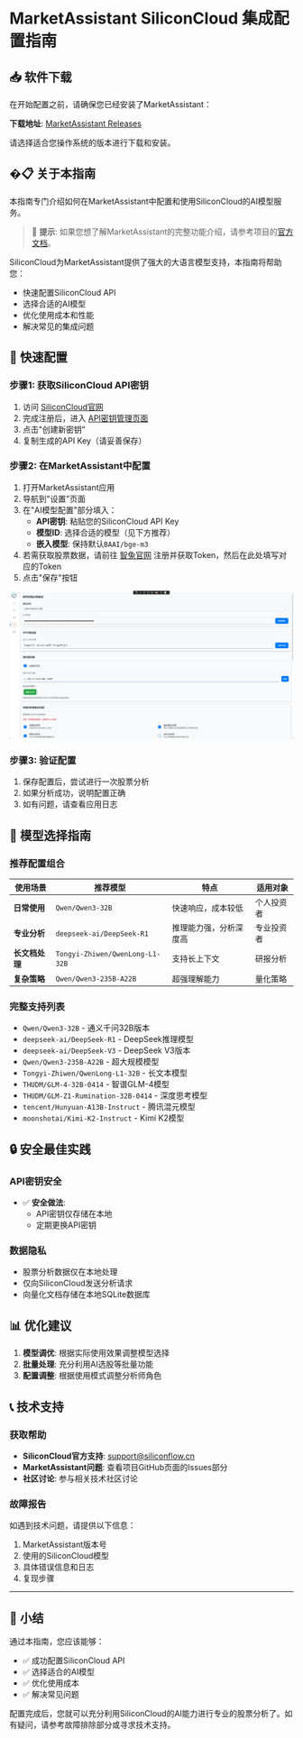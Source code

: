# MarketAssistant SiliconCloud 集成配置指南

## 📥 软件下载

在开始配置之前，请确保您已经安装了MarketAssistant：

**下载地址**: [MarketAssistant Releases](https://github.com/X2Agent/MarketAssistant/releases)

请选择适合您操作系统的版本进行下载和安装。

## �📋 关于本指南

本指南专门介绍如何在MarketAssistant中配置和使用SiliconCloud的AI模型服务。

> 📝 **提示**: 如果您想了解MarketAssistant的完整功能介绍，请参考项目的[官方文档](https://github.com/X2Agent/MarketAssistant)。

SiliconCloud为MarketAssistant提供了强大的大语言模型支持，本指南将帮助您：
- 快速配置SiliconCloud API
- 选择合适的AI模型
- 优化使用成本和性能
- 解决常见的集成问题

## 🚀 快速配置

### 步骤1: 获取SiliconCloud API密钥
1. 访问 [SiliconCloud官网](https://cloud.siliconflow.cn/) 
2. 完成注册后，进入 [API密钥管理页面](https://cloud.siliconflow.cn/account/ak)
3. 点击"创建新密钥"
4. 复制生成的API Key（请妥善保存）

### 步骤2: 在MarketAssistant中配置

1. 打开MarketAssistant应用
2. 导航到"设置"页面
3. 在"AI模型配置"部分填入：
   <!-- - **API端点**: `https://api.siliconflow.cn` -->
   - **API密钥**: 粘贴您的SiliconCloud API Key
   - **模型ID**: 选择合适的模型（见下方推荐）
   - **嵌入模型**: 保持默认`BAAI/bge-m3`
4. 若需获取股票数据，请前往 [智兔官网](https://www.zhituapi.com/) 注册并获取Token，然后在此处填写对应的Token
5. 点击"保存"按钮

![alt text](../images/3.png)

### 步骤3: 验证配置
1. 保存配置后，尝试进行一次股票分析
2. 如果分析成功，说明配置正确
3. 如有问题，请查看应用日志

## 🤖 模型选择指南

### 推荐配置组合

| 使用场景       | 推荐模型                        | 特点                   | 适用对象   |
| -------------- | ------------------------------- | ---------------------- | ---------- |
| **日常使用**   | `Qwen/Qwen3-32B`                | 快速响应，成本较低     | 个人投资者 |
| **专业分析**   | `deepseek-ai/DeepSeek-R1`       | 推理能力强，分析深度高 | 专业投资者 |
| **长文档处理** | `Tongyi-Zhiwen/QwenLong-L1-32B` | 支持长上下文           | 研报分析   |
| **复杂策略**   | `Qwen/Qwen3-235B-A22B`          | 超强理解能力           | 量化策略   |

### 完整支持列表
- `Qwen/Qwen3-32B` - 通义千问32B版本
- `deepseek-ai/DeepSeek-R1` - DeepSeek推理模型
- `deepseek-ai/DeepSeek-V3` - DeepSeek V3版本
- `Qwen/Qwen3-235B-A22B` - 超大规模模型
- `Tongyi-Zhiwen/QwenLong-L1-32B` - 长文本模型
- `THUDM/GLM-4-32B-0414` - 智谱GLM-4模型
- `THUDM/GLM-Z1-Rumination-32B-0414` - 深度思考模型
- `tencent/Hunyuan-A13B-Instruct` - 腾讯混元模型
- `moonshotai/Kimi-K2-Instruct` - Kimi K2模型

## 🔒 安全最佳实践

### API密钥安全
- ✅ **安全做法**:
  - API密钥仅存储在本地
  - 定期更换API密钥

### 数据隐私
- 股票分析数据仅在本地处理
- 仅向SiliconCloud发送分析请求
- 向量化文档存储在本地SQLite数据库

## 📊 优化建议

1. **模型调优**: 根据实际使用效果调整模型选择
2. **批量处理**: 充分利用AI选股等批量功能
3. **配置调整**: 根据使用模式调整分析师角色

## 📞 技术支持

### 获取帮助
- **SiliconCloud官方支持**: [support@siliconflow.cn](mailto:support@siliconflow.cn)
- **MarketAssistant问题**: 查看项目GitHub页面的Issues部分
- **社区讨论**: 参与相关技术社区讨论

### 故障报告
如遇到技术问题，请提供以下信息：
1. MarketAssistant版本号
2. 使用的SiliconCloud模型
3. 具体错误信息和日志
4. 复现步骤

---

## 📝 小结

通过本指南，您应该能够：
- ✅ 成功配置SiliconCloud API
- ✅ 选择适合的AI模型
- ✅ 优化使用成本
- ✅ 解决常见问题

配置完成后，您就可以充分利用SiliconCloud的AI能力进行专业的股票分析了。如有疑问，请参考故障排除部分或寻求技术支持。
